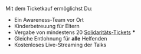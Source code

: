 Mit dem Ticketkauf ermöglichst Du:

- Ein Awareness-Team vor Ort
- Kinderbetreuung für Eltern
- Vergabe von mindestens 20 [Solidaritäts-Tickets](#du-kannst-dir-kein-ticket-leisten) **&#42;**
- Gleiche Entlohnung für **alle** Helfenden
- Kostenloses Live-Streaming der Talks
